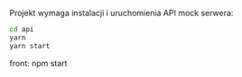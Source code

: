 Projekt wymaga
 instalacji i uruchomienia API mock serwera:
```bash
cd api
yarn
yarn start
```

front: npm start
